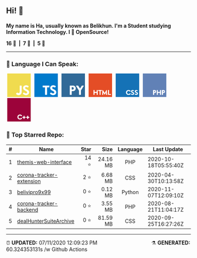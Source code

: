<h2>Hi! 👋</h2>
<h4>My name is Ha, usually known as Belikhun. I'm a Student studying Information Technology. I 💙 OpenSource!
<p style="white-space: pre;">16 🌟  |  7 📂  |  5 👥</p>
<hr>
<h3>🧬 Language I Can Speak:</h3>
<span>
	<img style="margin: 0 3px" width="64" src="assets/icons/js.png" title="JavaScript">
	<img style="margin: 0 3px" width="64" src="assets/icons/ts.png" title="TypeScript">
	<img style="margin: 0 3px" width="64" src="assets/icons/py.png" title="Python">
	<img style="margin: 0 3px" width="64" src="assets/icons/html.png" title="Hypertext Markup Language">
	<img style="margin: 0 3px" width="64" src="assets/icons/css.png" title="Cascading Style Sheets">
	<img style="margin: 0 3px" width="64" src="assets/icons/php.png" title="Hypertext Preprocessor">
	<img style="margin: 0 3px" width="64" src="assets/icons/cpp.png" title="C++">
</span>

<h3>🥇 Top Starred Repo:</h3>

|#|Name|Star|Size|Language|Last Update|
|---|---|---:|---:|:---:|---|
|1|[themis-web-interface](https://github.com/belivipro9x99/themis-web-interface)|14 ⭐|24.16 MB|PHP|2020-10-18T05:55:40Z|4 ⚠  |  5 🍴|
|2|[corona-tracker-extension](https://github.com/belivipro9x99/corona-tracker-extension)|2 ⭐|6.68 MB|CSS|2020-04-30T10:13:58Z|0 ⚠  |  2 🍴|
|3|[belivipro9x99](https://github.com/belivipro9x99/belivipro9x99)|0 ⭐|0.12 MB|Python|2020-11-07T12:09:10Z|0 ⚠  |  0 🍴|
|4|[corona-tracker-backend](https://github.com/belivipro9x99/corona-tracker-backend)|0 ⭐|3.55 MB|PHP|2020-08-21T11:04:17Z|0 ⚠  |  0 🍴|
|5|[dealHunterSuiteArchive](https://github.com/belivipro9x99/dealHunterSuiteArchive)|0 ⭐|81.59 MB|CSS|2020-09-25T16:27:26Z|0 ⚠  |  1 🍴|


<hr>

<span style="clear: both">
	<span align="left">⏰ <b>UPDATED:</b> 07/11/2020 12:09:23 PM</span>
	<span>&emsp;&emsp;&emsp;&emsp;&emsp;&emsp;&emsp;&emsp;&emsp;&emsp;</span>
	<span align="right">⚗ <b>GENERATED:</b> 60.324353131s /w Github Actions</span>
</span>